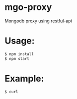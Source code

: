 # mgo-proxy
Mongodb proxy using restful-api

# Usage:

```bash
$ npm install
$ npm start
```

# Example:

```bash
$ curl 
```
